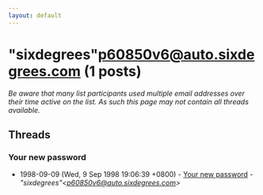 ```yaml
---
layout: default
---
```


# "sixdegrees"<p60850v6@auto.sixdegrees.com> (1 posts)

_Be aware that many list participants used multiple email addresses over their time active on the list. As such this page may not contain all threads available._

## Threads

### Your new password
+ 1998-09-09 (Wed, 9 Sep 1998 19:06:39 +0800) - [Your new password](/archive/1998/09/0ae5ebbd38cb460b4d5967c95dccec8f7553bab8a846414108a26d7fed759375) - _"sixdegrees"\<p60850v6@auto.sixdegrees.com\>_


